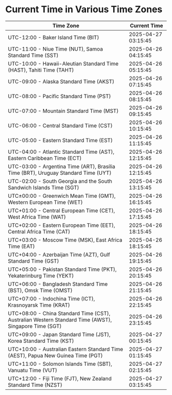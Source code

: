 # Current Time in Various Time Zones

| Time Zone | Current Time |
|-----------|--------------|
| UTC-12:00 - Baker Island Time (BIT) | 2025-04-27 03:15:45 |
| UTC-11:00 - Niue Time (NUT), Samoa Standard Time (SST) | 2025-04-26 04:15:45 |
| UTC-10:00 - Hawaii-Aleutian Standard Time (HAST), Tahiti Time (TAHT) | 2025-04-26 05:15:45 |
| UTC-09:00 - Alaska Standard Time (AKST) | 2025-04-26 07:15:45 |
| UTC-08:00 - Pacific Standard Time (PST) | 2025-04-26 08:15:45 |
| UTC-07:00 - Mountain Standard Time (MST) | 2025-04-26 09:15:45 |
| UTC-06:00 - Central Standard Time (CST) | 2025-04-26 10:15:45 |
| UTC-05:00 - Eastern Standard Time (EST) | 2025-04-26 11:15:45 |
| UTC-04:00 - Atlantic Standard Time (AST), Eastern Caribbean Time (ECT) | 2025-04-26 12:15:45 |
| UTC-03:00 - Argentina Time (ART), Brasília Time (BRT), Uruguay Standard Time (UYT) | 2025-04-26 12:15:45 |
| UTC-02:00 - South Georgia and the South Sandwich Islands Time (SGT) | 2025-04-26 13:15:45 |
| UTC±00:00 - Greenwich Mean Time (GMT), Western European Time (WET) | 2025-04-26 16:15:45 |
| UTC+01:00 - Central European Time (CET), West Africa Time (WAT) | 2025-04-26 17:15:45 |
| UTC+02:00 - Eastern European Time (EET), Central Africa Time (CAT) | 2025-04-26 18:15:45 |
| UTC+03:00 - Moscow Time (MSK), East Africa Time (EAT) | 2025-04-26 18:15:45 |
| UTC+04:00 - Azerbaijan Time (AZT), Gulf Standard Time (GST) | 2025-04-26 19:15:45 |
| UTC+05:00 - Pakistan Standard Time (PKT), Yekaterinburg Time (YEKT) | 2025-04-26 20:15:45 |
| UTC+06:00 - Bangladesh Standard Time (BST), Omsk Time (OMST) | 2025-04-26 21:15:45 |
| UTC+07:00 - Indochina Time (ICT), Krasnoyarsk Time (KRAT) | 2025-04-26 22:15:45 |
| UTC+08:00 - China Standard Time (CST), Australian Western Standard Time (AWST), Singapore Time (SGT) | 2025-04-26 23:15:45 |
| UTC+09:00 - Japan Standard Time (JST), Korea Standard Time (KST) | 2025-04-27 00:15:45 |
| UTC+10:00 - Australian Eastern Standard Time (AEST), Papua New Guinea Time (PGT) | 2025-04-27 01:15:45 |
| UTC+11:00 - Solomon Islands Time (SBT), Vanuatu Time (VUT) | 2025-04-27 02:15:45 |
| UTC+12:00 - Fiji Time (FJT), New Zealand Standard Time (NZST) | 2025-04-27 03:15:45 |
